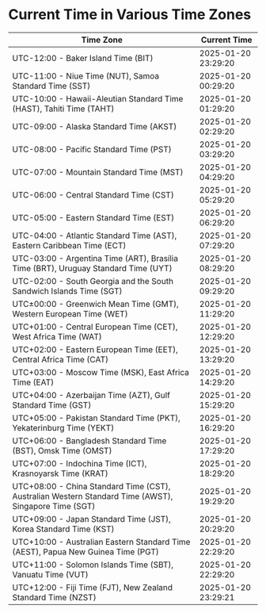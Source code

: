# Current Time in Various Time Zones

| Time Zone | Current Time |
|-----------|--------------|
| UTC-12:00 - Baker Island Time (BIT) | 2025-01-20 23:29:20 |
| UTC-11:00 - Niue Time (NUT), Samoa Standard Time (SST) | 2025-01-20 00:29:20 |
| UTC-10:00 - Hawaii-Aleutian Standard Time (HAST), Tahiti Time (TAHT) | 2025-01-20 01:29:20 |
| UTC-09:00 - Alaska Standard Time (AKST) | 2025-01-20 02:29:20 |
| UTC-08:00 - Pacific Standard Time (PST) | 2025-01-20 03:29:20 |
| UTC-07:00 - Mountain Standard Time (MST) | 2025-01-20 04:29:20 |
| UTC-06:00 - Central Standard Time (CST) | 2025-01-20 05:29:20 |
| UTC-05:00 - Eastern Standard Time (EST) | 2025-01-20 06:29:20 |
| UTC-04:00 - Atlantic Standard Time (AST), Eastern Caribbean Time (ECT) | 2025-01-20 07:29:20 |
| UTC-03:00 - Argentina Time (ART), Brasília Time (BRT), Uruguay Standard Time (UYT) | 2025-01-20 08:29:20 |
| UTC-02:00 - South Georgia and the South Sandwich Islands Time (SGT) | 2025-01-20 09:29:20 |
| UTC±00:00 - Greenwich Mean Time (GMT), Western European Time (WET) | 2025-01-20 11:29:20 |
| UTC+01:00 - Central European Time (CET), West Africa Time (WAT) | 2025-01-20 12:29:20 |
| UTC+02:00 - Eastern European Time (EET), Central Africa Time (CAT) | 2025-01-20 13:29:20 |
| UTC+03:00 - Moscow Time (MSK), East Africa Time (EAT) | 2025-01-20 14:29:20 |
| UTC+04:00 - Azerbaijan Time (AZT), Gulf Standard Time (GST) | 2025-01-20 15:29:20 |
| UTC+05:00 - Pakistan Standard Time (PKT), Yekaterinburg Time (YEKT) | 2025-01-20 16:29:20 |
| UTC+06:00 - Bangladesh Standard Time (BST), Omsk Time (OMST) | 2025-01-20 17:29:20 |
| UTC+07:00 - Indochina Time (ICT), Krasnoyarsk Time (KRAT) | 2025-01-20 18:29:20 |
| UTC+08:00 - China Standard Time (CST), Australian Western Standard Time (AWST), Singapore Time (SGT) | 2025-01-20 19:29:20 |
| UTC+09:00 - Japan Standard Time (JST), Korea Standard Time (KST) | 2025-01-20 20:29:20 |
| UTC+10:00 - Australian Eastern Standard Time (AEST), Papua New Guinea Time (PGT) | 2025-01-20 22:29:20 |
| UTC+11:00 - Solomon Islands Time (SBT), Vanuatu Time (VUT) | 2025-01-20 22:29:20 |
| UTC+12:00 - Fiji Time (FJT), New Zealand Standard Time (NZST) | 2025-01-20 23:29:21 |
